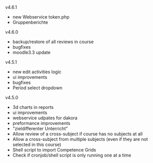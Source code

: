 v4.6.1
* new Webservice token.php
* Gruppenberichte

v4.6.0
* backup/restore of all reviews in course
* bugfixes
* moodle3.3 update

v4.5.1
* new edit activities logic
* ui improvements
* bugfixes
* Period select dropdown

v4.5.0
* 3d charts in reports
* ui improvements
* webservice udpates for dakora
* preformance improvements
* "zieldifferenter Unterricht"
* Allow review of a cross-subject if course has no subjects at all
* Allow a cross-subject from multiple subjects (even if they are not selected in this course)
* Shell script to import Competence Grids
* Check if cronjob/shell script is only running one at a time